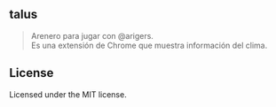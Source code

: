 talus
----------

> Arenero para jugar con @arigers. <br>
> Es una extensión de Chrome que muestra información del clima.

License
----------
Licensed under the MIT license.
